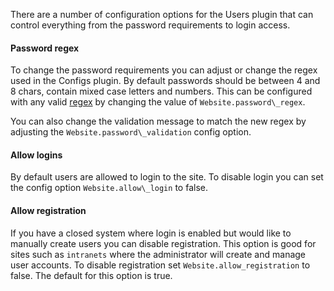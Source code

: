 There are a number of configuration options for the Users plugin that can control everything from the password requirements to login access.

#### Password regex

To change the password requirements you can adjust or change the regex used in the Configs plugin. By default passwords should be between 4 and 8 chars, contain mixed case letters and numbers. This can be configured with any valid [regex](http://en.wikipedia.org/wiki/Regular_expression) by changing the value of `Website.password\_regex`.

You can also change the validation message to match the new regex by adjusting the `Website.password\_validation` config option.

#### Allow logins

By default users are allowed to login to the site. To disable login you can set the config option `Website.allow\_login` to false.

#### Allow registration

If you have a closed system where login is enabled but would like to manually create users you can disable registration. This option is good for sites such as `intranets` where the administrator will create and manage user accounts. To disable registration set `Website.allow_registration` to false. The default for this option is true.
